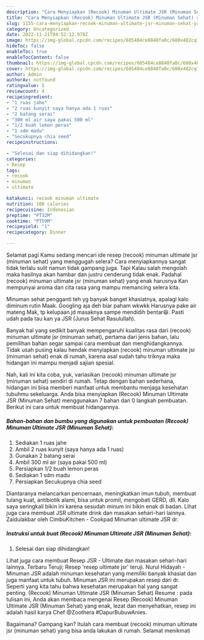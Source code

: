 ```yaml
---
description: "Cara Menyiapkan (Recook) Minuman Ultimate JSR (Minuman Sehat) yang Lezat Sekali"
title: "Cara Menyiapkan (Recook) Minuman Ultimate JSR (Minuman Sehat) yang Lezat Sekali"
slug: 1155-cara-menyiapkan-recook-minuman-ultimate-jsr-minuman-sehat-yang-lezat-sekali
category: Uncategorized
date: 2022-11-21T04:52:12.978Z
image: https://img-global.cpcdn.com/recipes/685484ce8848fa0c/680x482cq70/recook-minuman-ultimate-jsr-minuman-sehat-foto-resep-utama.jpg
hideToc: false
enableToc: true
enableTocContent: false
thumbnail: https://img-global.cpcdn.com/recipes/685484ce8848fa0c/680x482cq70/recook-minuman-ultimate-jsr-minuman-sehat-foto-resep-utama.jpg
cover: https://img-global.cpcdn.com/recipes/685484ce8848fa0c/680x482cq70/recook-minuman-ultimate-jsr-minuman-sehat-foto-resep-utama.jpg
author: Admin
authorAv: notfound
ratingvalue: 5
reviewcount: 4
recipeingredient:
- "1 ruas jahe"
- "2 ruas kunyit saya hanya ada 1 ruas"
- "2 batang serai"
- "300 ml air saya pakai 500 ml"
- "1/2 buah lemon peras"
- "1 sdm madu"
- "Secukupnya chia seed"
recipeinstructions:

- "Selesai dan siap dihidangkan!"
categories:
- Resep
tags:
- recook
- minuman
- ultimate

katakunci: recook minuman ultimate 
nutrition: 108 calories
recipecuisine: Indonesian
preptime: "PT32M"
cooktime: "PT59M"
recipeyield: "1"
recipecategory: Dinner

---
```



Selamat pagi Kamu sedang mencari ide resep (recook) minuman ultimate jsr (minuman sehat) yang menggugah selera? Cara menyiapkannya sangat tidak terlalu sulit namun tidak gampang juga. Tapi Kalau salah mengolah maka hasilnya akan hambar dan justru cenderung tidak enak. Padahal (recook) minuman ultimate jsr (minuman sehat) yang enak harusnya Kan mempunyai aroma dan cita rasa yang mampu memancing selera kita.


Minuman sehat pengganti teh yg banyak banget khasiatnya, apalagi kalo diminum rutin Maak. Googling aja deh biar paham wkwkk Harusnya pake air mateng Mak, tp kelupaan jd masaknya sampe mendidih bentar😆. Pasti udah pada tau kan ya JSR (Jurus Sehat Rasulullah).

Banyak hal yang sedikit banyak mempengaruhi kualitas rasa dari (recook) minuman ultimate jsr (minuman sehat), pertama dari jenis bahan, lalu pemilihan bahan segar sampai cara membuat dan menghidangkannya. Tidak usah pusing kalau hendak menyiapkan (recook) minuman ultimate jsr (minuman sehat) enak di rumah, karena asal sudah tahu triknya maka hidangan ini mampu menjadi sajian spesial.


Nah, kali ini kita coba, yuk, variasikan (recook) minuman ultimate jsr (minuman sehat) sendiri di rumah. Tetap dengan bahan sederhana, hidangan ini bisa memberi manfaat untuk membantu menjaga kesehatan tubuhmu sekeluarga. Anda bisa menyiapkan (Recook) Minuman Ultimate JSR (Minuman Sehat) menggunakan 7 bahan dan 0 langkah pembuatan. Berikut ini cara untuk membuat hidangannya.

<!--inarticleads1-->

##### Bahan-bahan dan bumbu yang digunakan untuk pembuatan (Recook) Minuman Ultimate JSR (Minuman Sehat):

1. Sediakan 1 ruas jahe
1. Ambil 2 ruas kunyit (saya hanya ada 1 ruas)
1. Gunakan 2 batang serai
1. Ambil 300 ml air (saya pakai 500 ml)
1. Persiapkan 1/2 buah lemon peras
1. Sediakan 1 sdm madu
1. Persiapkan Secukupnya chia seed


Diantaranya melancarkan pencernaan, meningkatkan imun tubuh, membuat tulang kuat, antibiotik alami, bisa untuk promil, mengobati GERD, dll. Kalo saya seringkali bikin ini karena sesudah minum ini bikin enak di badan. Lihat juga cara membuat JSR ultimate drink dan masakan sehari-hari lainnya. Zaidulakbar oleh CimbuKitchen - Cookpad Minuman ultimate JSR dr. 

<!--inarticleads2-->

##### Instruksi untuk buat (Recook) Minuman Ultimate JSR (Minuman Sehat):


1. Selesai dan siap dihidangkan!

Lihat juga cara membuat Resep JSR - Ultimate dan masakan sehari-hari lainnya. Terbaru Teruji; Resep &#39;resep ultimate jsr&#39; teruji. Nurul Hidayah - Minuman JSR adalah minuman kesehatan yang memiliki banyak khasiat dan juga manfaat untuk tubuh. Minuman JSR ini merupakan resep dari dr. Seperti yang kita tahu bahwa kesehatan merupakan hal yang sangat penting. (Recook) Minuman Ultimate JSR (Minuman Sehat) Resume : pada tulisan ini, Anda akan membaca mengenai Resep (Recook) Minuman Ultimate JSR (Minuman Sehat) yang enak, lezat dan menyehatkan, resep ini adalah hasil karya Chef @Zoothera #DapurBubuwAnies. 

Bagaimana? Gampang kan? Itulah cara membuat (recook) minuman ultimate jsr (minuman sehat) yang bisa anda lakukan di rumah. Selamat menikmati
